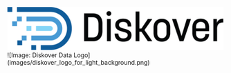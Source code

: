 <img src="images/diskover_logo_for_light_background.png" width="500">
![Image: Diskover Data Logo](images/diskover_logo_for_light_background.png)
